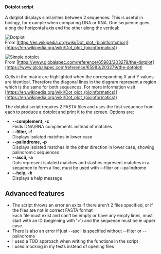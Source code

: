 #### Dotplot script

A dotplot displays similarities between 2 sequences. This is useful in biology, for example when comparing DNA or RNA. One sequence goes along the horizontal axis and the other along the vertical:


![Dotplot](https://upload.wikimedia.org/wikipedia/commons/thumb/3/33/Zinc-finger-dot-plot.png/310px-Zinc-finger-dot-plot.png)  
From [https://en.wikipedia.org/wiki/Dot_plot_(bioinformatics)](https://en.wikipedia.org/wiki/Dot_plot_(bioinformatics))


![Simple dotplot](https://images.books24x7.com/bookimages/id_4302/fig180_02.jpg)  
From [https://www.globalspec.com/reference/65983/203279/the-dotplot](https://www.globalspec.com/reference/65983/203279/the-dotplot)


Cells in the matrix are highlighted when the corresponding X and Y values are identical. Therefore the diagonal lines in the diagram represent a region which is the same for both sequences. For more information visit [https://en.wikipedia.org/wiki/Dot_plot_(bioinformatics)](https://en.wikipedia.org/wiki/Dot_plot_(bioinformatics))


The dotplot script requires 2 FASTA files and uses the first sequence from each to produce a dotplot and print it to the screen. Options are:
* **--complement, -c**  
  Finds DNA/RNA complements instead of matches
* **--filter, -f**  
  Displays isolated matches in lower case
* **--palindrome, -p**  
  Displays isolated matches in the other direction in lower case, showing palindromic sequences
* **--ascii, -a**  
  Dots represent isolated matches and slashes represent matches in a sequence to form a line, must be used with --filter or --palindrome
* **--help, -h**  
  Displays a help message


## Advanced features

* The script throws an error an exits if there aren't 2 files specified, or if the files are not in correct FASTA format  
  Each file must exist and can't be empty or have any empty lines, must start with an ID (beginning with '>') and the sequence must be in upper case.
* There is also an error if just --ascii is specified without --filter or --palindrome  
* I used a TDD approach when writing the functions in the script  
* I used mocking in my tests instead of opening files
